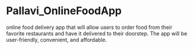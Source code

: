 # Pallavi_OnlineFoodApp
online food delivery app that will allow users to order food from their favorite restaurants and have it delivered to their doorstep. The app will be user-friendly, convenient, and affordable.
